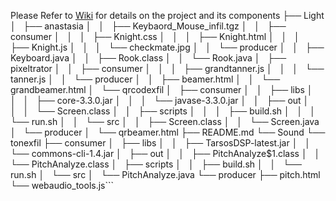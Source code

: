 Please Refer to [Wiki](https://github.com/dsnezhkov/exfills/wiki) for details on the project and its components
├── Light
│   ├── anastasia
│   │   ├── Keybaord_Mouse_infil.tgz
│   │   ├── consumer
│   │   │   ├── Knight.css
│   │   │   ├── Knight.html
│   │   │   ├── Knight.js
│   │   │   └── checkmate.jpg
│   │   └── producer
│   │       ├── Keyboard.java
│   │       ├── Rook.class
│   │       └── Rook.java
│   ├── pixeltrator
│   │   ├── consumer
│   │   │   ├── grandtanner.js
│   │   │   └── tanner.js
│   │   └── producer
│   │       ├── beamer.html
│   │       └── grandbeamer.html
│   └── qrcodexfil
│       ├── consumer
│       │   ├── libs
│       │   │   ├── core-3.3.0.jar
│       │   │   └── javase-3.3.0.jar
│       │   ├── out
│       │   │   └── Screen.class
│       │   ├── scripts
│       │   │   ├── build.sh
│       │   │   └── run.sh
│       │   └── src
│       │       ├── Screen.class
│       │       └── Screen.java
│       └── producer
│           └── qrbeamer.html
├── README.md
└── Sound
    └── tonexfil
        ├── consumer
        │   ├── libs
        │   │   ├── TarsosDSP-latest.jar
        │   │   └── commons-cli-1.4.jar
        │   ├── out
        │   │   ├── PitchAnalyze$1.class
        │   │   └── PitchAnalyze.class
        │   ├── scripts
        │   │   ├── build.sh
        │   │   └── run.sh
        │   └── src
        │       └── PitchAnalyze.java
        └── producer
            ├── pitch.html
            └── webaudio_tools.js```


